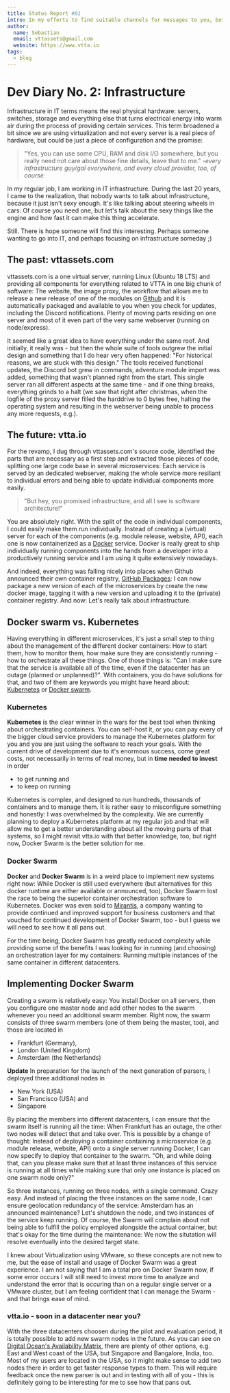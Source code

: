 ```yaml
---
title: Status Report #01
intro: In my efforts to find suitable channels for messages to you, both as roadmap, announcement and
author:
  name: Sebastian
  email: vttassets@gmail.com
  website: https://www.vtta.io
tags:
  - blog
---
```


# Dev Diary No. 2: Infrastructure

Infrastructure in IT terms means the real physical hardware: servers, switches, storage and everything else that turns electrical energy into warm air during the process of providing certain services. This term broadened a bit since we are using virtualization and not every server is a real piece of hardware, but could be just a piece of configuration and the promise:

> "Yes, you can use some CPU, RAM and disk I/O somewhere, but you really need not care about those fine details, leave that to me." _-every infrastructure guy/gal everywhere, and every cloud provider, too, of course_

In my regular job, I am working in IT infrastructure. During the last 20 years, I came to the realization, that nobody wants to talk about infrastructure, because it just isn't sexy enough. It's like talking about steering wheels in cars: Of course you need one, but let's talk about the sexy things like the engine and how fast it can make this thing accelerate.

Still. There is hope someone will find this interesting. Perhaps someone wanting to go into IT, and perhaps focusing on infrastructure someday ;)

## The past: vttassets.com

vttassets.com is a one virtual server, running Linux (Ubuntu 18 LTS) and providing all components for everything related to VTTA in one big chunk of software: The website, the image proxy, the workflow that allows me to release a new release of one of the modules on [Github](https://github.com/vttassets/) and it is automatically packaged and available to you when you check for updates, including the Discord notifications. Plenty of moving parts residing on one server and most of it even part of the very same webserver (running on node/express).

It seemed like a great idea to have everything under the same roof. And initially, it really was - but then the whole suite of tools outgrew the initial design and something that I do hear very often happened: "For historical reasons, we are stuck with this design." The tools received functional updates, the Discord bot grew in commands, adventure module import was added, something that wasn't planned right from the start. This single server ran all different aspects at the same time - and if one thing breaks, everything grinds to a halt (we saw that right after christmas, when the logfile of the proxy server filled the harddrive to 0 bytes free, halting the operating system and resulting in the webserver being unable to process any more requests, e.g.).

## The future: vtta.io

For the revamp, I dug through vttassets.com's source code, identified the parts that are necessary as a first step and extracted those pieces of code, splitting one large code base in several microservices: Each service is served by an dedicated webserver, making the whole service more resiliant to individual errors and being able to update individual components more easily.

> "But hey, you promised infrastructure, and all I see is software architecture!"

You are absolutely right. With the split of the code in individual components, I could easily make them run individually. Instead of creating a (virtual) server for each of the components (e.g. module release, website, API), each one is now containerized as a [Docker](https://www.docker.com) service. Docker is really great to ship individually running components into the hands from a developer into a productively running service and I am using it quite extensively nowadays.

And indeed, everything was falling nicely into places when Github announced their own container registry, [GitHub Packages](https://github.com/features/packages): I can now package a new version of each of the microservices by create the new docker image, tagging it with a new version and uploading it to the (private) container registry. And now: Let's really talk about infrastructure.

## Docker swarm vs. Kubernetes

Having everything in different microservices, it's just a small step to thing about the management of the different docker containers: How to start them, how to monitor them, how make sure they are consistently running - how to orchestrate all these things. One of those things is: "Can I make sure that the service is available all of the time, even if the datacenter has an outage (planned or unplanned)?". With containers, you do have solutions for that, and two of them are keywords you might have heard about: [Kubernetes](https://kubernetes.io/) or [Docker swarm](https://docs.docker.com/engine/swarm/).

### Kubernetes

**Kubernetes** is the clear winner in the wars for the best tool when thinking about orchestrating containers. You can self-host it, or you can pay every of the bigger cloud service providers to manage the Kubernetes platform for you and you are just using the software to reach your goals. With the current drive of development due to it's enormous success, come great costs, not necessarily in terms of real money, but in **time needed to invest** in order

- to get running and
- to keep on running

Kubernetes is complex, and designed to run hundreds, thousands of containers and to manage them. It is rather easy to misconfigure something and honestly: I was overwhelmed by the complexity. We are currently planning to deploy a Kubernetes platform at my regular job and that will allow me to get a better understanding about all the moving parts of that systems, so I might revisit vtta.io with that better knowledge, too, but right now, Docker Swarm is the better solution for me.

### Docker Swarm

**Docker** and **Docker Swarm** is in a weird place to implement new systems right now: While Docker is still used everywhere (but alternatives for this docker runtime are either available or announced, too), Docker Swarm lost the race to being the superior container orchestration software to Kubernetes. Docker was even sold to [Mirantis](https://www.mirantis.com/), a company wanting to provide continued and improved support for business customers and that vouched for continued development of Docker Swarm, too - but I guess we will need to see how it all pans out.

For the time being, Docker Swarm has greatly reduced complexity while providing some of the benefits I was looking for in running (and choosing) an orchestration layer for my containers: Running multiple instances of the same container in different datacenters.

## Implementing Docker Swarm

Creating a swarm is relatively easy: You install Docker on all servers, then you configure one master node and add other nodes to the swarm whenever you need an additional swarm member. Right now, the swarm consists of three swarm members (one of them being the master, too), and those are located in

- Frankfurt (Germany),
- London (United Kingdom)
- Amsterdam (the Netherlands)

**Update** In preparation for the launch of the next generation of parsers, I deployed three additional nodes in

- New York (USA)
- San Francisco (USA) and
- Singapore

By placing the members into different datacenters, I can ensure that the swarm itself is running all the time: When Frankfurt has an outage, the other two nodes will detect that and take over. This is possible by a change of thought: Instead of deploying a container containing a microservice (e.g. module release, website, API) onto a single server running Docker, I can now specify to deploy that container to the swarm. "Oh, and while doing that, can you please make sure that at least three instances of this service is running at all times while making sure that only one instance is placed on one swarm node only?"

So three instances, running on three nodes, with a single command. Crazy easy. And instead of placing the three instances on the same node, I can ensure geolocation redundancy of the service: Amsterdam has an announced maintenance? Let's shutdown the node, and two instances of the service keep running. Of course, the Swarm will complain about not being able to fulfill the policy employed alongside the actual container, but that's okay for the time during the maintenance: We now the situtation will resolve eventually into the desired target state.

I knew about Virtualization using VMware, so these concepts are not new to me, but the ease of install and usage of Docker Swarm was a great experience. I am not saying that I am a total pro on Docker Swarm now, if some error occurs I will still need to invest more time to analyze and understand the error that is occuring than on a regular single server or a VMware cluster, but I am feeling confident that I can manage the Swarm - and that brings ease of mind.

### vtta.io - soon in a datacenter near you?

With the three datacenters choosen during the pilot and evaluation period, it is totally possible to add new swarm nodes in the future. As you can see on [Digital Ocean's Availability Matrix](https://www.digitalocean.com/docs/platform/availability-matrix/), there are plenty of other options, e.g. East and West coast of the USA, but Singapore and Bangalore, India, too. Most of my users are located in the USA, so it might make sense to add two nodes there in order to get faster response types to them. This will require feedback once the new parser is out and in testing with all of you - this is definitely going to be interesting for me to see how that pans out.
